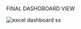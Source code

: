 FINAL DASHOBOARD VIEW

![excel dashboard ss](https://user-images.githubusercontent.com/108978746/187081619-14636cea-6e70-4989-aeea-2938a0b8c40d.png)

